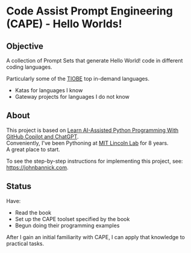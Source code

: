 # Code Assist Prompt Engineering (<strong>CAPE</strong>) - Hello Worlds!
## Objective
A collection of Prompt Sets that generate Hello World! code in different coding languages.

Particularly some of the <a href="https://www.tiobe.com/tiobe-index/">TIOBE</a> top in-demand languages.

* Katas for languages I know
* Gateway projects for languages I do not know

## About

This project is based on <a href="https://www.manning.com/books/learn-ai-assisted-python-programming">Learn AI-Assisted Python Programming With GitHub Copilot and ChatGPT</a>.  
Conveniently, I've been Pythoning at <a href="https://www.ll.mit.edu/">MIT Lincoln Lab</a> for 8 years.  
A great place to start.

To see the step-by-step instructions for implementing this project, see: <a href="https://johnbannick.com/pg_prompt/jb_prompt_proj_01.html">https://johnbannick.com</a>.

## Status

Have:

* Read the book
* Set up the CAPE toolset specified by the book
* Begun doing their programming examples

After I gain an initial familiarity with CAPE, I can apply that knowledge to practical tasks.


